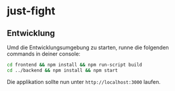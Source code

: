 # just-fight

## Entwicklung
Umd die Entwicklungsumgebung zu starten, runne die folgenden commands in deiner console:
```bash
cd frontend && npm install && npm run-script build
cd ../backend && npm install && npm start
```

Die applikation sollte nun unter ``http://localhost:3000`` laufen.
